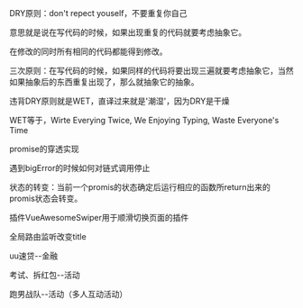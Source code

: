 DRY原则：don't repect youself，不要重复你自己

意思就是说在写代码的时候，如果出现重复的代码就要考虑抽象它。

在修改的同时所有相同的代码都能得到修改。

三次原则：在写代码的时候，如果同样的代码将要出现三遍就要考虑抽象它，当然如果抽象后的东西重复出现了，那么就抽象它的抽象。

违背DRY原则就是WET，直译过来就是'潮湿'，因为DRY是干燥

WET等于，Wirte Everying Twice, We Enjoying Typing, Waste Everyone's Time

promise的穿透实现

遇到bigError的时候如何对链式调用停止

状态的转变：当前一个promis的状态确定后运行相应的函数所return出来的promis状态会转变。

插件VueAwesomeSwiper用于顺滑切换页面的插件

全局路由监听改变title

uu速贷--金融

考试、拆红包--活动

跑男战队--活动（多人互动活动）

